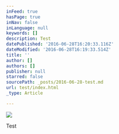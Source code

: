 ```yaml
---
inFeed: true
hasPage: true
inNav: false
inLanguage: null
keywords: []
description: Test
datePublished: '2016-06-28T16:20:33.116Z'
dateModified: '2016-06-28T16:19:33.514Z'
title: ''
author: []
authors: []
publisher: null
starred: false
sourcePath: _posts/2016-06-28-test.md
url: test/index.html
_type: Article

---
```

![](https://the-grid-user-content.s3-us-west-2.amazonaws.com/538e534f-ddba-4168-b1d1-6b262864f27f.jpg)

Test